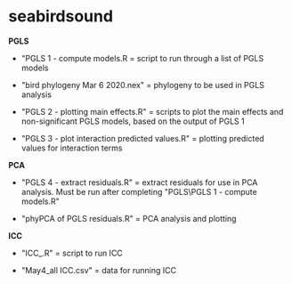 # seabirdsound
**PGLS**

* "PGLS 1 - compute models.R = script to run through a list of PGLS models 

* "bird phylogeny Mar 6 2020.nex" = phylogeny to be used in PGLS analysis

* "PGLS 2 - plotting main effects.R" =  scripts to plot the main effects and non-significant PGLS models, based on the output of  PGLS 1

* "PGLS 3 -  plot interaction predicted values.R" = plotting predicted values for interaction terms

**PCA**

* "PGLS 4 - extract residuals.R" = extract residuals for use in PCA analysis. Must be run after completing "PGLS\PGLS 1 - compute models.R"

* "phyPCA of PGLS residuals.R" = PCA analysis and plotting

**ICC**

* "ICC_.R" = script to run ICC

* "May4_all ICC.csv" = data for running ICC
